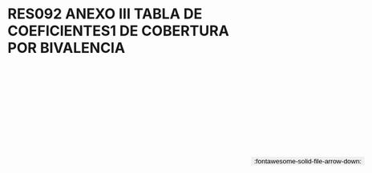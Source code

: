 
# RES092 ANEXO III TABLA DE COEFICIENTES1 DE COBERTURA POR BIVALENCIA

<a href='../RES092 ANEXO III TABLA DE COEFICIENTES1 DE COBERTURA POR BIVALENCIA.pdf' download>
<button class='md-button -primary' 
id='download-btn' style="position: fixed; top: 10%; right: 20px; 
        transform: translateY(-50%); z-index: 1000;  border: none; ">
:fontawesome-solid-file-arrow-down: 
</button>
</a>

<div 
    id='../RES092 ANEXO III TABLA DE COEFICIENTES1 DE COBERTURA POR BIVALENCIA.pdf' 
    data-pdf-url='../RES092 ANEXO III TABLA DE COEFICIENTES1 DE COBERTURA POR BIVALENCIA.pdf'
    style=' width: 100%; height: auto;overflow: auto;'>
</div>

